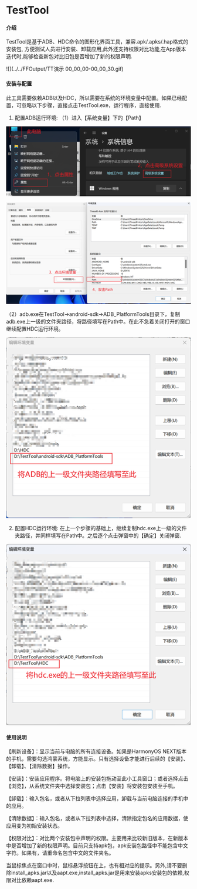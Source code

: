 # TestTool

#### 介绍

TestTool是基于ADB、HDC命令的图形化界面工具，兼容.apk/.apks/.hap格式的安装包, 方便测试人员进行安装、卸载应用,此外还支持权限对比功能,在App版本迭代时,能够检查新包对比旧包是否增加了新的权限声明.

![](../../FFOutput/TT演示 00_00_00-00_00_30.gif)


#### 安装与配置

此工具需要依赖ADB以及HDC，所以需要在系统的环境变量中配置。如果已经配置，可忽略以下步骤，直接点击TestTool.exe，运行程序，直接使用.
1. 配置ADB运行环境:
（1）进入【系统变量】下的【Path】

![img.png](rename_img/img_1.png)

![img.png](rename_img/img_2.png)

（2）adb.exe在TestTool->android-sdk->ADB_PlatformTools目录下，复制adb.exe上一级的文件夹路径，将路径填写在Path中。在此不急着关闭打开的窗口继续配置HDC运行环境。

![img.png](rename_img/img_3.png)

2. 配置HDC运行环境:
在上一个步骤的基础上，继续复制hdc.exe上一级的文件夹路径，并同样填写在Path中。之后逐个点击弹窗中的【确定】关闭弹窗.

![img.png](rename_img/img_4.png)


#### 使用说明

【刷新设备】：显示当前与电脑的所有连接设备。如果是HarmonyOS NEXT版本的手机，需要勾选鸿蒙系统，方能显示。只有选择设备才能进行后续的【安装】、【卸载】、【清除数据】操作。

【安装】：安装应用程序。将电脑上的安装包拖动至此小工具窗口；或者选择点击【浏览】，从系统文件夹中选择安装包；点击【安装】将安装包安装至手机。

【卸载】：输入包名，或者从下拉列表中选择应用，卸载与当前电脑连接的手机中的应用。

【清除数据】：输入包名，或者从下拉列表中选择，清除指定包名的应用数据，使应用变为初始安装状态。

【权限对比】：对比两个安装包中声明的权限。主要用来比较新旧版本，在新版本中是否增加了新的权限声明。目前只支持apk包，apk安装包路径中不能包含中文字符。如果有，请重命名包含中文的文件夹名。

当鼠标焦点在窗口中时，鼠标悬浮按钮在上，也有相对应的提示。另外,请不要删除install_apks.jar以及aapt.exe,install_apks.jar是用来安装apks安装包的依赖,权限对比依赖aapt.exe.

